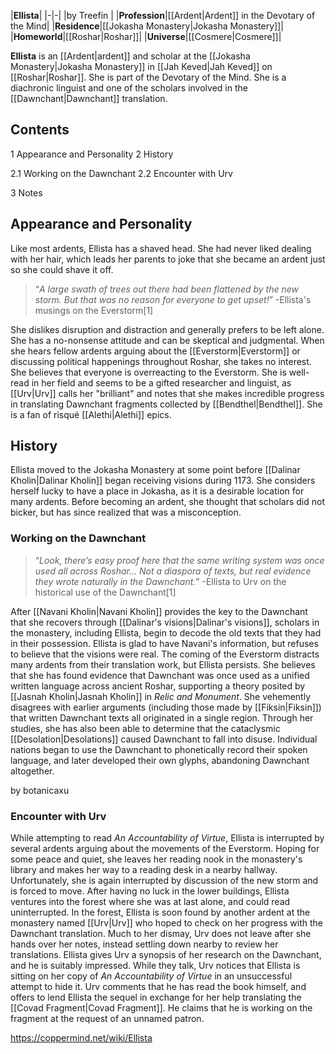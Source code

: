|**Ellista**|
|-|-|
|by  Treefin |
|**Profession**|[[Ardent\|Ardent]] in the Devotary of the Mind|
|**Residence**|[[Jokasha Monastery\|Jokasha Monastery]]|
|**Homeworld**|[[Roshar\|Roshar]]|
|**Universe**|[[Cosmere\|Cosmere]]|

**Ellista** is an [[Ardent\|ardent]] and scholar at the [[Jokasha Monastery\|Jokasha Monastery]] in [[Jah Keved\|Jah Keved]] on [[Roshar\|Roshar]]. She is part of the Devotary of the Mind. She is a diachronic linguist and one of the scholars involved in the [[Dawnchant\|Dawnchant]] translation.

## Contents

1 Appearance and Personality
2 History

2.1 Working on the Dawnchant
2.2 Encounter with Urv


3 Notes


## Appearance and Personality
Like most ardents, Ellista has a shaved head. She had never liked dealing with her hair, which leads her parents to joke that she became an ardent just so she could shave it off.

>“*A large swath of trees out there had been flattened by the new storm. But that was no reason for everyone to get upset!*”
\-Ellista's musings on the Everstorm[1]

She dislikes disruption and distraction and generally prefers to be left alone. She has a no-nonsense attitude and can be skeptical and judgmental. When she hears fellow ardents arguing about the [[Everstorm\|Everstorm]] or discussing political happenings throughout Roshar, she takes no interest. She believes that everyone is overreacting to the Everstorm.
She is well-read in her field and seems to be a gifted researcher and linguist, as [[Urv\|Urv]] calls her "brilliant" and notes that she makes incredible progress in translating Dawnchant fragments collected by [[Bendthel\|Bendthel]].
She is a fan of risqué [[Alethi\|Alethi]] epics.

## History
Ellista moved to the Jokasha Monastery at some point before [[Dalinar Kholin\|Dalinar Kholin]] began receiving visions during 1173. She considers herself lucky to have a place in Jokasha, as it is a desirable location for many ardents. Before becoming an ardent, she thought that scholars did not bicker, but has since realized that was a misconception.

### Working on the Dawnchant
>“*Look, there’s easy proof here that the same writing system was once used all across Roshar... Not a diaspora of texts, but real evidence they wrote naturally in the Dawnchant.*”
\-Ellista to Urv on the historical use of the Dawnchant[1]


After [[Navani Kholin\|Navani Kholin]] provides the key to the Dawnchant that she recovers through [[Dalinar's visions\|Dalinar's visions]], scholars in the monastery, including Ellista, begin to decode the old texts that they had in their possession. Ellista is glad to have Navani's information, but refuses to believe that the visions were real.
The coming of the Everstorm distracts many ardents from their translation work, but Ellista persists. She believes that she has found evidence that Dawnchant was once used as a unified written language across ancient Roshar, supporting a theory posited by [[Jasnah Kholin\|Jasnah Kholin]] in *Relic and Monument*. She vehemently disagrees with earlier arguments (including those made by [[Fiksin\|Fiksin]]) that written Dawnchant texts all originated in a single region. Through her studies, she has also been able to determine that the cataclysmic [[Desolation\|Desolations]] caused Dawnchant to fall into disuse. Individual nations began to use the Dawnchant to phonetically record their spoken language, and later developed their own glyphs, abandoning Dawnchant altogether.

 by  botanicaxu 
### Encounter with Urv
While attempting to read *An Accountability of Virtue*, Ellista is interrupted by several ardents arguing about the movements of the Everstorm. Hoping for some peace and quiet, she leaves her reading nook in the monastery's library and makes her way to a reading desk in a nearby hallway. Unfortunately, she is again interrupted by discussion of the new storm and is forced to move. After having no luck in the lower buildings, Ellista ventures into the forest where she was at last alone, and could read uninterrupted.
In the forest, Ellista is soon found by another ardent at the monastery named [[Urv\|Urv]] who hoped to check on her progress with the Dawnchant translation. Much to her dismay, Urv does not leave after she hands over her notes, instead settling down nearby to review her translations. Ellista gives Urv a synopsis of her research on the Dawnchant, and he is suitably impressed. While they talk, Urv notices that Ellista is sitting on her copy of *An Accountability of Virtue* in an unsuccessful attempt to hide it. Urv comments that he has read the book himself, and offers to lend Ellista the sequel in exchange for her help translating the [[Covad Fragment\|Covad Fragment]]. He claims that he is working on the fragment at the request of an unnamed patron.



https://coppermind.net/wiki/Ellista